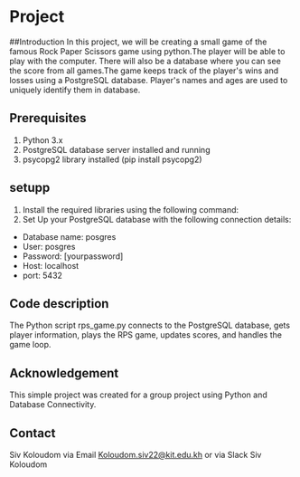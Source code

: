 # Project
##Introduction
In this project, we will be creating a small game of the famous Rock Paper Scissors game using python.The player will be able to play with the computer.
There will also be a database where you can see the score from all games.The game keeps track of the player's wins and losses using a PostgreSQL database. Player's names and ages are used to uniquely identify them in database.
## Prerequisites
1. Python 3.x
2. PostgreSQL database server installed and running
3. psycopg2 library installed (pip install psycopg2)
## setupp
1. Install the required libraries using the following command:
2. Set Up your PostgreSQL database with the following connection details:
- Database name: posgres
- User: posgres
- Password: [yourpassword]
- Host: localhost
- port: 5432
## Code description
The Python script rps_game.py connects to the PostgreSQL database, gets player information, plays the RPS game, updates scores, and handles the game loop.
## Acknowledgement
This simple project was created for a group project using Python and Database Connectivity.
## Contact
Siv Koloudom via Email Koloudom.siv22@kit.edu.kh or via Slack Siv Koloudom

